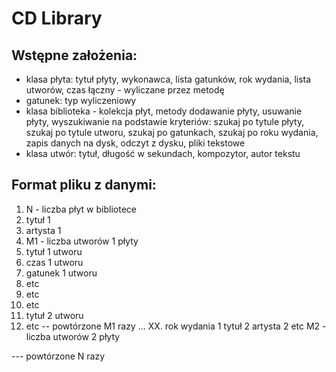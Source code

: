 # CD Library

## Wstępne założenia:

- klasa płyta: tytuł płyty, wykonawca, lista gatunków, rok wydania, lista utworów, czas łączny - wyliczane przez metodę
- gatunek: typ wyliczeniowy
- klasa biblioteka - kolekcja płyt, metody dodawanie płyty, usuwanie płyty, wyszukiwanie na podstawie kryteriów: szukaj po tytule płyty, szukaj po tytule utworu, szukaj po gatunkach, szukaj po roku wydania, zapis danych na dysk, odczyt z dysku, pliki tekstowe
- klasa utwór: tytuł, długość w sekundach, kompozytor, autor tekstu

## Format pliku z danymi:

1. N - liczba płyt w bibliotece
2. tytuł 1
3. artysta 1
4. M1 - liczba utworów 1 płyty
5. tytuł 1 utworu
6. czas 1 utworu
7. gatunek 1 utworu
8. etc
9. etc
10. etc
11. tytuł 2 utworu
12. etc
-- powtórzone M1 razy
...
XX. rok wydania 1
tytuł 2
artysta 2
etc
M2 - liczba utworów 2 płyty


--- powtórzone N razy
